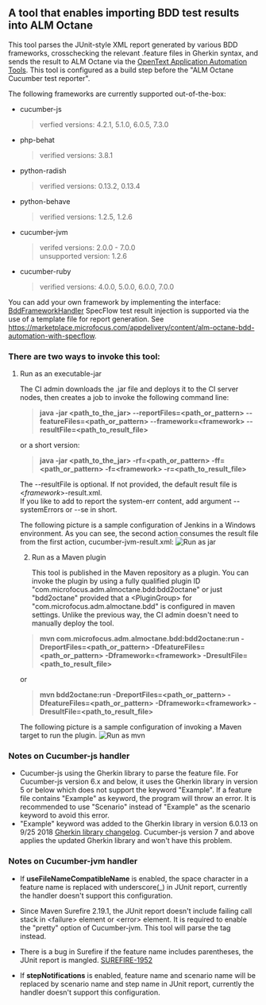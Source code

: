 ## A tool that enables importing BDD test results into ALM Octane

This tool parses the JUnit-style XML report generated by various BDD frameworks, crosschecking
the relevant .feature files in Gherkin syntax, 
and sends the result to ALM Octane via the 
[OpenText Application Automation Tools](https://plugins.jenkins.io/hp-application-automation-tools-plugin/).
This tool is configured as a build step before the "ALM Octane Cucumber test reporter". 

The following frameworks are currently supported out-of-the-box: 
- cucumber-js
  > verfied versions: 4.2.1, 5.1.0, 6.0.5, 7.3.0
- php-behat
  > verified versions: 3.8.1
- python-radish
  > verified versions: 0.13.2, 0.13.4 
- python-behave
  > verified versions: 1.2.5, 1.2.6
- cucumber-jvm
  > verifed versions: 2.0.0 - 7.0.0  
  > unsupported version: 1.2.6
- cucumber-ruby
  > verified versions: 4.0.0, 5.0.0, 6.0.0, 7.0.0

You can add your own framework by implementing the interface: [BddFrameworkHandler](./src/main/java/com/microfocus/bdd/api/BddFrameworkHandler.java)
SpecFlow test result injection is supported via the use of a template file for report generation. See https://marketplace.microfocus.com/appdelivery/content/alm-octane-bdd-automation-with-specflow.

### There are two ways to invoke this tool:
 1. Run as an executable-jar
    
    The CI admin downloads the .jar file and deploys it to the CI server nodes,
    then creates a job to invoke the following command line: 
     
    >**java -jar <path_to_the_jar> --reportFiles=<path_or_pattern> --featureFiles=<path_or_pattern> --framework=\<framework> --resultFile=\<path_to_result_file>**
    
    or a short version:
    > **java -jar <path_to_the_jar> -rf=<path_or_pattern> -ff=<path_or_pattern> -f=\<framework> -r=\<path_to_result_file>**
    
    The --resultFile is optional. If not provided, the default result file is <*framework*>-result.xml.  
    If you like to add to report the system-err content, add argument --systemErrors or --se in short.
     
    The following picture is a sample configuration of Jenkins in a Windows environment. As you can see, the second action consumes the result
    file from the first action, cucumber-jvm-result.xml:
    ![Run as jar](./run_as_jar.png)

    2. Run as a Maven plugin

       This tool is published in the Maven repository as a plugin. You can invoke the plugin by using a fully qualified plugin ID "com.microfocus.adm.almoctane.bdd:bdd2octane"
       or just "bdd2octane" provided that a &lt;PluginGroup&gt; for "com.microfocus.adm.almoctane.bdd" is configured in maven settings. 
       Unlike the previous way, the CI admin doesn't need to manually deploy the tool.

    >    **mvn com.microfocus.adm.almoctane.bdd:bdd2octane:run -DreportFiles=<path_or_pattern> -DfeatureFiles=<path_or_pattern> -Dframework=\<framework> -DresultFile=<path_to_result_file>**
    
       or
    
    >    **mvn bdd2octane:run -DreportFiles=<path_or_pattern> -DfeatureFiles=<path_or_pattern> -Dframework=\<framework> -DresultFile=<path_to_result_file>**
    
       The following picture is a sample configuration of invoking a Maven target to run the plugin.
       ![Run as mvn](./run_as_mvn.png)

### Notes on Cucumber-js handler

* Cucumber-js using the Gherkin library to parse the feature file. For Cucumber-js version 6.x and below, it uses the Gherkin
  library in version 5 or below which does not support the keyword "Example". 
  If a feature file contains "Example" as keyword, the program will throw an error.
  It is recommended to use "Scenario" instead of "Example" as the scenario keyword to avoid this error.
* "Example" keyword was added to the Gherkin library in version 6.0.13 on 9/25
  2018 [Gherkin library changelog](https://github.com/cucumber/common/blob/main/gherkin/CHANGELOG.md#6013---2018-09-25).
  Cucumber-js version 7 and above applies the updated Gherkin library and won't have this problem.

### Notes on Cucumber-jvm handler
* If **useFileNameCompatibleName** is enabled, the space character in a feature name is replaced with underscore(_) in JUnit report,
  currently the handler doesn't support this configuration.
    
* Since Maven Surefire 2.19.1, the JUnit report doesn't include failing call stack in \<failure> element or \<error> element. 
It is required to enable the "pretty" option of Cucumber-jvm. This tool will parse the <system-out> tag instead.
  
* There is a bug in Surefire if the feature name includes parentheses, the JUnit report is mangled. [SUREFIRE-1952](https://issues.apache.org/jira/browse/SUREFIRE-1952)

* If **stepNotifications** is enabled, feature name and scenario name will be replaced by scenario name and step name in JUnit report,
  currently the handler doesn't support this configuration.
